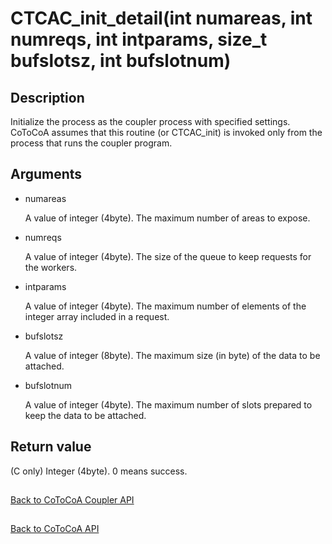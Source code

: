 CTCAC_init_detail(int numareas, int numreqs, int intparams, size_t bufslotsz, int bufslotnum)
=====

Description
-----

Initialize the process as the coupler process with specified settings. 
CoToCoA assumes that this routine (or CTCAC_init) is invoked only from 
the process that runs the coupler program. 

Arguments
-----

- numareas

  A value of integer (4byte). 
  The maximum number of areas to expose.

- numreqs

  A value of integer (4byte). 
  The size of the queue to keep requests for the workers.

- intparams

  A value of integer (4byte). 
  The maximum number of elements of the integer array included in a request.

- bufslotsz

  A value of integer (8byte). 
  The maximum size (in byte) of the data to be attached.

- bufslotnum

  A value of integer (4byte). 
  The maximum number of slots prepared to keep the data to be attached.

Return value
-----

(C only) Integer (4byte). 0 means success.

##

[Back to CoToCoA Coupler API](../API-coupler.md "Back to CoToCoA Coupler API")

##

[Back to CoToCoA API](../API.md "Back to CoToCoA API")
